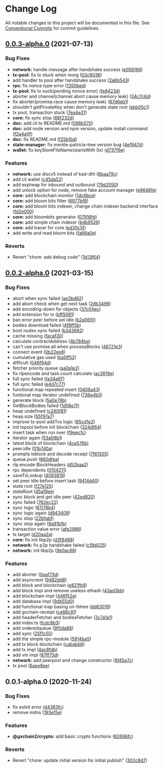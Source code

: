 # Change Log

All notable changes to this project will be documented in this file.
See [Conventional Commits](https://conventionalcommits.org) for commit guidelines.

## [0.0.3-alpha.0](https://github.com/gxchain/gxchain2/compare/v0.0.2-alpha.0...v0.0.3-alpha.0) (2021-07-13)


### Bug Fixes

* **network:** handle message after handshake success ([e058166](https://github.com/gxchain/gxchain2/commit/e058166168175b4f63859d5af842363f7377cd76))
* **tx-pool:** fix tx stuck when reorg ([03c8036](https://github.com/gxchain/gxchain2/commit/03c803628932fbafd323114d7c1d898571841e4c))
* add handler to pool after handshake success ([2a6b543](https://github.com/gxchain/gxchain2/commit/2a6b543b6a1b453a780543be38f35ea40c1746ff))
* **rpc:** fix nonce type error ([1350bed](https://github.com/gxchain/gxchain2/commit/1350bed44285e09a07090d290afd84d569e09cd4))
* **tx-pool:** fix tx suck(pending nonce error) ([fe8423d](https://github.com/gxchain/gxchain2/commit/fe8423d357e7b4b1526124f49991f040ab09dafc))
* aborter and channel(channel abort cause memory leak) ([34c7c6d](https://github.com/gxchain/gxchain2/commit/34c7c6d59b849273a9b6e742690071c62a8aa168))
* fix aborter(promise.race cause memory leak) ([87d6eb1](https://github.com/gxchain/gxchain2/commit/87d6eb18840c235ec10f8004f5f533619ace7cd0))
* shouldn't getPrivateKey when don't generate state root ([ebb05c1](https://github.com/gxchain/gxchain2/commit/ebb05c1b5f0ec2eb95125ad0b2e0ba1df423169d))
* tx pool, transaction stuck ([7ea4e31](https://github.com/gxchain/gxchain2/commit/7ea4e313371a37ce1e37d70abd7a8b13b902ae26))
* **core:** fix sync stop ([66f232d](https://github.com/gxchain/gxchain2/commit/66f232db08180176e46c01b0ec710f8ef98aa48f))
* **doc:** add cli to README.md ([096b570](https://github.com/gxchain/gxchain2/commit/096b5700b3751bea27473db1358bd43ff89574f4))
* **doc:** add node version and npm version, update install command ([f2a4a0f](https://github.com/gxchain/gxchain2/commit/f2a4a0f1e533b4b74c5305fe52f266d39fee03aa))
* **doc:** fix README.md ([f25b1bd](https://github.com/gxchain/gxchain2/commit/f25b1bd3a0dc38d00e0065de06bb75e8554cbe58))
* **state-manager:** fix merkle-patricia-tree version bug ([4ef947d](https://github.com/gxchain/gxchain2/commit/4ef947dd15ec918a055bca69cafc881ab8300f72))
* **wallet:** fix keyStoreFileName(startsWith 0x) ([d737f6e](https://github.com/gxchain/gxchain2/commit/d737f6e3cb3ffe1573edaf7b4b5019a305323283))


### Features

* **network:** use discv5 instead of kad-dht ([6baa79c](https://github.com/gxchain/gxchain2/commit/6baa79c73901359a841a265575c70ffa0951c96f))
* add cli wallet ([c45da52](https://github.com/gxchain/gxchain2/commit/c45da527867536448ad3268ec90bee1788c3e891))
* add expheap for inbound and outbound ([79d2050](https://github.com/gxchain/gxchain2/commit/79d2050cab21010af40c233a1c3459ead1adfd9c))
* add unlock option for node, remove fake account manager ([e9648fe](https://github.com/gxchain/gxchain2/commit/e9648fe1773f2bf4f5acdb46b6ab82f125f72a92))
* **core:** add blockchain monitor ([1dc6bce](https://github.com/gxchain/gxchain2/commit/1dc6bced778541aa6e7bde81eddf7a4e1a651b1a))
* **core:** add bloom bits filter ([6977bf8](https://github.com/gxchain/gxchain2/commit/6977bf8eaffed0dd9ddcc851412a20de48aec01c))
* **core:** add bloom bits indexer, change chain indexer backend interface ([fd2e000](https://github.com/gxchain/gxchain2/commit/fd2e000356046b889ded1db15d81158379c97236))
* **core:** add bloombits generator ([07916fd](https://github.com/gxchain/gxchain2/commit/07916fd10dd81bedae22635b9bc895193e6ccac9))
* **core:** add simple chain indexer ([bdb9526](https://github.com/gxchain/gxchain2/commit/bdb9526380e67f10e1a54566ae49566baaacfc18))
* **core:** add tracer for core ([ed30c5f](https://github.com/gxchain/gxchain2/commit/ed30c5f6d51daacb4fb5c9f4c0e6d763638634d9))
* add write and read bloom bits ([fa66a0e](https://github.com/gxchain/gxchain2/commit/fa66a0ed02f5e59985b191582649407c28456e9b))


### Reverts

* Revert "chore: add debug code" ([1b13f64](https://github.com/gxchain/gxchain2/commit/1b13f648dceba66084d66bcd0e956063b2a3c79d))





## [0.0.2-alpha.0](https://iz11ro8cf9xz/node/gxchain2/compare/v0.0.1-alpha.0...v0.0.2-alpha.0) (2021-03-15)


### Bug Fixes

* abort when sync failed ([ae3bd62](https://iz11ro8cf9xz/node/gxchain2/commits/ae3bd62cefad191d0f0077c5374568d0eb923631))
* add abort check when get next task ([2db3496](https://iz11ro8cf9xz/node/gxchain2/commits/2db349641d380c828710775970d810f3490e4b2e))
* add encoding-down for objects ([37c04ec](https://iz11ro8cf9xz/node/gxchain2/commits/37c04ec9944ab2618aff7e555e5b713738894e83))
* add extension for tx ([bff5081](https://iz11ro8cf9xz/node/gxchain2/commits/bff50813b3d049b60116adcefc696f1fd4475107))
* ban error peer before set idle ([b2a065f](https://iz11ro8cf9xz/node/gxchain2/commits/b2a065f949e1fe8d16689abde37bb3e17fc3aa82))
* bodies download failed ([4f8ff5b](https://iz11ro8cf9xz/node/gxchain2/commits/4f8ff5ba62f526c19c10e15886d00adba39116a1))
* boot nodes sync failed ([b343692](https://iz11ro8cf9xz/node/gxchain2/commits/b34369230ea6d8ab0928053da11cfeeab9ee4cba))
* cache missing ([facaf30](https://iz11ro8cf9xz/node/gxchain2/commits/facaf30e4094856ecd171a301638fc465e1451fd))
* calculate contractAddress ([4b784ba](https://iz11ro8cf9xz/node/gxchain2/commits/4b784ba1020148e28d40733c72e3bf6d1da56754))
* can't use promise.all when processBlocks ([48721e3](https://iz11ro8cf9xz/node/gxchain2/commits/48721e300792dcbdd03ed01d546b0166110463fa))
* connect event ([0b22ee8](https://iz11ro8cf9xz/node/gxchain2/commits/0b22ee8e05da849e9d7f5a7f2e5733b2124f5918))
* cumulative gas used ([ba5ff52](https://iz11ro8cf9xz/node/gxchain2/commits/ba5ff52c5c3df224a6a67c9ac0c70886d1d58b61))
* difficult ([046f94d](https://iz11ro8cf9xz/node/gxchain2/commits/046f94da52dee1e5048df8e86612f64f96686de8))
* fetcher priority queue ([aa0a1e2](https://iz11ro8cf9xz/node/gxchain2/commits/aa0a1e2a4a7701017b362ecdd95f17e94f1d3e97))
* fix rlpencode and task.count calculate ([ac3819e](https://iz11ro8cf9xz/node/gxchain2/commits/ac3819e0804864e441f02c4343a59f1301d222dd))
* full sync failed ([fa34a97](https://iz11ro8cf9xz/node/gxchain2/commits/fa34a97747f70cf3189c73e482143aa09eea3902))
* full sync failed ([e4d7c77](https://iz11ro8cf9xz/node/gxchain2/commits/e4d7c7704b83cd09891ec330d1b811a45b0d8ae1))
* functional map repeated insert ([0408a43](https://iz11ro8cf9xz/node/gxchain2/commits/0408a4306f0d3792d22930d38286ffb8892c3c21))
* funtional map iterator undefined ([736e4b5](https://iz11ro8cf9xz/node/gxchain2/commits/736e4b5aad98be5b0a5eb103ba2a3fab75b963b0))
* generate block ([5a0e78b](https://iz11ro8cf9xz/node/gxchain2/commits/5a0e78ba9f377a2a5282a8ef5f01d4cd510d7518))
* GetBlockBodies failed ([1d58e7f](https://iz11ro8cf9xz/node/gxchain2/commits/1d58e7f04c36d6d2ec58f3bca969b4d725f3a5fe))
* heap undefined ([c240f81](https://iz11ro8cf9xz/node/gxchain2/commits/c240f819645f658c449f3fec195fdcbf36fcb16a))
* heap.size ([55f97a7](https://iz11ro8cf9xz/node/gxchain2/commits/55f97a7f6afb86e03833f388d3ae28360fc3ff4a))
* improve tx-pool addTxs logic ([85cd1e2](https://iz11ro8cf9xz/node/gxchain2/commits/85cd1e2b52402b78a36c0e465f6fc37050c0b0d7))
* init txpool before init blockchain ([324df64](https://iz11ro8cf9xz/node/gxchain2/commits/324df64ebf047d0c1d3e0e921cf5903351164f5a))
* insert task when run over ([f9eec1c](https://iz11ro8cf9xz/node/gxchain2/commits/f9eec1c0a1e7fa5b230cafa2a0e69b7b2b7052a0))
* iterator again ([53a08b1](https://iz11ro8cf9xz/node/gxchain2/commits/53a08b1a1134d557c4063092a0187d7f174db37c))
* latest block of blockchain ([4ce576b](https://iz11ro8cf9xz/node/gxchain2/commits/4ce576bcafca25c64bbdffc043e85edca0b45b74))
* peer.idle ([01b7d0a](https://iz11ro8cf9xz/node/gxchain2/commits/01b7d0a1d8f6f2db955ab032954b97aeb87a0212))
* prompts lsblock and decode receipt ([7f61505](https://iz11ro8cf9xz/node/gxchain2/commits/7f61505e19eed8df2e4cb55411b795f52aa3896c))
* queue.push ([860dfea](https://iz11ro8cf9xz/node/gxchain2/commits/860dfea4949bee743a4a142cd65a2b8817386c8a))
* rlp.encode BlockHeaders ([d52baa2](https://iz11ro8cf9xz/node/gxchain2/commits/d52baa28b2df0579808a76f56c6c99f55f3371a0))
* rpc dependents ([0154211](https://iz11ro8cf9xz/node/gxchain2/commits/015421155b7bfb0d03371380c02f335216523d67))
* saveTxLookup ([4093819](https://iz11ro8cf9xz/node/gxchain2/commits/4093819a8c73e0376e93d153609300a9420571c2))
* set peer idle before insert task ([9414d40](https://iz11ro8cf9xz/node/gxchain2/commits/9414d40fa5af8ea958b18aa55c2f62de9359fb92))
* state root ([f27e125](https://iz11ro8cf9xz/node/gxchain2/commits/f27e125085a16047d13eda0649bb50d7937a91f5))
* stateRoot ([45a19ee](https://iz11ro8cf9xz/node/gxchain2/commits/45a19ee66a4b4556ecd6f94d1e0561bacfa5ca57))
* sync block and get idle peer ([42ed820](https://iz11ro8cf9xz/node/gxchain2/commits/42ed8200b2c772a51d0d189ecbc2e4d226304f16))
* sync failed ([762ec22](https://iz11ro8cf9xz/node/gxchain2/commits/762ec223852c497ece7dc40f268dca72bb343bea))
* sync logic ([61178b4](https://iz11ro8cf9xz/node/gxchain2/commits/61178b4561039d13eded24dbe266982b8a30a134))
* sync logic again ([d943409](https://iz11ro8cf9xz/node/gxchain2/commits/d943409305f67510b30a17c0b80a0e6b2255f29b))
* sync stop ([22bfabf](https://iz11ro8cf9xz/node/gxchain2/commits/22bfabff8f64b8633616ff7781ae19be824b1b14))
* sync stop again ([9a91b1b](https://iz11ro8cf9xz/node/gxchain2/commits/9a91b1bcf9f2250fdabe81e308321aca1f7727c9))
* transaction value error ([afe2986](https://iz11ro8cf9xz/node/gxchain2/commits/afe29864fc7074c4723603dff70c34f982cfdf84))
* ts target ([d20aa2a](https://iz11ro8cf9xz/node/gxchain2/commits/d20aa2ad9a039f159f47c6260cf44e14f7c819cf))
* **core:** fix init libp2p ([d3f8488](https://iz11ro8cf9xz/node/gxchain2/commits/d3f8488cd3b30ec7f6cddd15a2445fc3e7ca88b3))
* **network:** fix p2p handshake failed ([c19d025](https://iz11ro8cf9xz/node/gxchain2/commits/c19d025d0c5975903518bf8d733c8482ca08088a))
* **network:** init libp2p ([9e0ac68](https://iz11ro8cf9xz/node/gxchain2/commits/9e0ac68d68f0146af56c45a90733605851800640))


### Features

* add aborter ([0eaf73d](https://iz11ro8cf9xz/node/gxchain2/commits/0eaf73d71be25fe980381dafe7c156444ed29268))
* add asyncnext ([9482dd8](https://iz11ro8cf9xz/node/gxchain2/commits/9482dd8bb7e84dac83aef42b86a385bd0f97723e))
* add block and blockchain ([e821fb9](https://iz11ro8cf9xz/node/gxchain2/commits/e821fb9004470cd70c56e88065edd444b9744433))
* add block impl and remove useless ethash ([43ad3bb](https://iz11ro8cf9xz/node/gxchain2/commits/43ad3bbb534ff42a62883051b82ac446db4b6d2e))
* add blockchain impl ([446f52e](https://iz11ro8cf9xz/node/gxchain2/commits/446f52e20a48050a6af3c0db8ea0c8cb35ed2aca))
* add database impl ([9db55d0](https://iz11ro8cf9xz/node/gxchain2/commits/9db55d0121bde4134e72899c7b2e19ef2aaa752b))
* add functional map basing on rbtree ([dd63019](https://iz11ro8cf9xz/node/gxchain2/commits/dd6301967d25a13b28a432a3f2edd57d3d3f9fe4))
* add gxchain-receipt ([ce88c91](https://iz11ro8cf9xz/node/gxchain2/commits/ce88c91f6749a453b6c00d51f136b8d5f77302dd))
* add headerFetcher and bodiesFetcher ([3c7e1e1](https://iz11ro8cf9xz/node/gxchain2/commits/3c7e1e1d20c0e2d93884294145137a61e2e3d0e7))
* add index.ts ([fcdc8b3](https://iz11ro8cf9xz/node/gxchain2/commits/fcdc8b31b408b2e6d99adc409b2f79c9f54ae2be))
* add orderedqueue ([9f0da88](https://iz11ro8cf9xz/node/gxchain2/commits/9f0da8897236984dd388fbfdfea6f9204ec94091))
* add sync ([25f1c55](https://iz11ro8cf9xz/node/gxchain2/commits/25f1c55582e269afff6b54989e452918dde2399d))
* add the simple rpc-module ([5914ba5](https://iz11ro8cf9xz/node/gxchain2/commits/5914ba54465b0291d36ee985ea400552827d0c33))
* add tx block blockchain ([cababb6](https://iz11ro8cf9xz/node/gxchain2/commits/cababb64ebdbf8872cdb0eb2ffa50c4e35f27622))
* add tx impl ([4ac8fdb](https://iz11ro8cf9xz/node/gxchain2/commits/4ac8fdb7910b9118e29f53fda83252f5e792506d))
* add vm impl ([87ff75d](https://iz11ro8cf9xz/node/gxchain2/commits/87ff75dddf0c8afa7afb5ea7d6bc22b6af707c78))
* **network:** add peerpool and change constructor ([8f45e7c](https://iz11ro8cf9xz/node/gxchain2/commits/8f45e7cb8c79189919df3b8bb66753b85d51df2b))
* tx pool ([6aee8ee](https://iz11ro8cf9xz/node/gxchain2/commits/6aee8eecfbf396ce3bb220582e980d606fbf03b2))





## 0.0.1-alpha.0 (2020-11-24)


### Bug Fixes

* fix eslint error ([d4383fc](https://iz11ro8cf9xz/node/gxchain2/commits/d4383fc6e9bc65e81d152e57c172385e212fddf0))
* remove mdns ([193e15e](https://iz11ro8cf9xz/node/gxchain2/commits/193e15e0c0521b692a671753e35aa6a2a4ab968a))


### Features

* **@gxchain2/crypto:** add basic crypto functions ([82696fc](https://iz11ro8cf9xz/node/gxchain2/commits/82696fc4f62f909f434d1e651a2017b869c36527))


### Reverts

* Revert "chore: update initial version for initial publish" ([302c8d7](https://iz11ro8cf9xz/node/gxchain2/commits/302c8d7c59740e91e434c282079126225c8b72aa))

